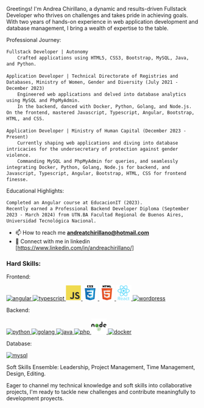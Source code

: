 
<p> 
Greetings! I'm Andrea Chirillano, a dynamic and results-driven Fullstack Developer who thrives on challenges and takes pride in achieving goals. With two years of hands-on experience in web application development and database management, I bring a wealth of expertise to the table.


Professional Journey:

    Fullstack Developer | Autonomy
        Crafted applications using HTML5, CSS3, Bootstrap, MySQL, Java, and Python.

    Application Developer | Technical Directorate of Registries and Databases, Ministry of Women, Gender and Diversity (July 2021 - December 2023)
        Engineered web applications and delved into database analytics using MySQL and PhpMyAdmin.
        In the backend, danced with Docker, Python, Golang, and Node.js. On the frontend, mastered Javascript, Typescript, Angular, Bootstrap, HTML, and CSS.

    Application Developer | Ministry of Human Capital (December 2023 - Present)
        Currently shaping web applications and diving into database intricacies for the undersecretary of protection against gender violence.
        Commanding MySQL and PhpMyAdmin for queries, and seamlessly integrating Docker, Python, Golang, Node.js for backend, and Javascript, Typescript, Angular, Bootstrap, HTML, CSS for frontend finesse.


Educational Highlights:

    Completed an Angular course at EducacionIT (2023).
    Recently earned a Professional Backend Developer Diploma (September 2023 - March 2024) from UTN.BA Facultad Regional de Buenos Aires, Universidad Tecnológica Nacional.

</p>

- 📫 How to reach me **andreatchirillano@hotmail.com**
- 📄 Connect with me in linkedin [https://www.linkedin.com/in/andreachirillano/]

<h3 align="left">Hard Skills:</h3>
<p align="left">

Frontend:
    
  <a href="https://angular.io/" target="_blank" rel="noreferrer">
    <img src="https://cdn.jsdelivr.net/gh/devicons/devicon/icons/angularjs/angularjs-plain.svg" alt="angular" width="40" height="40"/>
  </a>

  <a href="https://www.typescriptlang.org/" target="_blank" rel="noreferrer">
    <img src="https://cdn.jsdelivr.net/gh/devicons/devicon/icons/typescript/typescript-plain.svg" alt="typescript" width="40" height="40"/>
  </a>

  <a href="https://developer.mozilla.org/en-US/docs/Web/JavaScript" target="_blank" rel="noreferrer">
    <img src="https://raw.githubusercontent.com/devicons/devicon/master/icons/javascript/javascript-original.svg" alt="javascript" width="40" height="40"/>
  </a>
  
  <a href="https://www.w3schools.com/css/" target="_blank" rel="noreferrer">
    <img src="https://raw.githubusercontent.com/devicons/devicon/master/icons/css3/css3-original-wordmark.svg" alt="css3" width="40" height="40"/>
  </a>

  <a href="https://www.w3.org/html/" target="_blank" rel="noreferrer">
    <img src="https://raw.githubusercontent.com/devicons/devicon/master/icons/html5/html5-original-wordmark.svg" alt="html5" width="40" height="40"/>
  </a>

<a href="https://reactjs.org/" target="_blank" rel="noreferrer">
    <img src="https://raw.githubusercontent.com/devicons/devicon/master/icons/react/react-original-wordmark.svg" alt="react" width="40" height="40"/>
  </a>

  <a href="https://wordpress.com/" target="_blank" rel="noreferrer">
    <img src="https://cdn.jsdelivr.net/gh/devicons/devicon/icons/wordpress/wordpress-plain.svg" alt="wordpress" width="40" height="40"/>
  </a>

Backend:

  <a href="https://www.python.org/" target="_blank" rel="noreferrer">
    <img src="https://cdn.jsdelivr.net/gh/devicons/devicon/icons/python/python-original.svg" alt="python" width="40" height="40"/>
  </a>
  
  <a href="https://go.dev/" target="_blank" rel="noreferrer">
    <img src="https://cdn.jsdelivr.net/gh/devicons/devicon/icons/go/go-original-wordmark.svg" alt="golang" width="40" height="40"/>
  </a>

  <a href="https://www.java.com/es/" target="_blank" rel="noreferrer">
    <img src="https://cdn.jsdelivr.net/gh/devicons/devicon/icons/java/java-original-wordmark.svg" alt="java" width="40" height="40"/>
  </a>

  <a href="https://www.php.net/" target="_blank" rel="noreferrer">
    <img src="https://cdn.jsdelivr.net/gh/devicons/devicon/icons/php/php-plain.svg" alt="php" width="40" height="40"/>
  </a>

  <a href="https://nodejs.org" target="_blank" rel="noreferrer">
    <img src="https://raw.githubusercontent.com/devicons/devicon/master/icons/nodejs/nodejs-original-wordmark.svg" alt="nodejs" width="40" height="40"/>
  </a>

  <a href="https://www.docker.com/" target="_blank" rel="noreferrer">
    <img src="https://cdn.jsdelivr.net/gh/devicons/devicon/icons/docker/docker-plain-wordmark.svg" alt="docker" width="40" height="40"/>
  </a>

Database:

  <a href="https://www.mysql.com/" target="_blank" rel="noreferrer">
    <img src="https://cdn.jsdelivr.net/gh/devicons/devicon/icons/mysql/mysql-original-wordmark.svg" alt="mysql" width="40" height="40"/>
  </a>


Soft Skills Ensemble:
Leadership, Project Management, Time Management, Design, Editing.

Eager to channel my technical knowledge and soft skills into collaborative projects, I'm ready to tackle new challenges and contribute meaningfully to development proyects.


</p>
